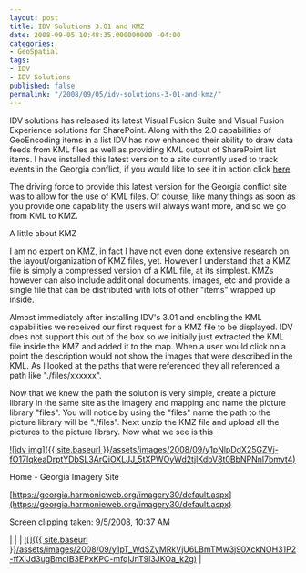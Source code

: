 ```yaml
---
layout: post
title: IDV Solutions 3.01 and KMZ
date: 2008-09-05 10:48:35.000000000 -04:00
categories:
- GeoSpatial
tags:
- IDV
- IDV Solutions
published: false  
permalink: "/2008/09/05/idv-solutions-3-01-and-kmz/"
---
```

IDV solutions has released its latest Visual Fusion Suite and Visual Fusion Experience solutions for SharePoint. Along with the 2.0 capabilities of GeoEncoding items in a list IDV has now enhanced their ability to draw data feeds from KML files as well as providing KML output of SharePoint list items. I have installed this latest version to a site currently used to track events in the Georgia conflict, if you would like to see it in action click [here](https://georgia.harmonieweb.org/).

The driving force to provide this latest version for the Georgia conflict site was to allow for the use of KML files. Of course, like many things as soon as you provide one capability the users will always want more, and so we go from KML to KMZ.

A little about KMZ

I am no expert on KMZ, in fact I have not even done extensive research on the layout/organization of KMZ files, yet. However I understand that a KMZ file is simply a compressed version of a KML file, at its simplest. KMZs however can also include additional documents, images, etc and provide a single file that can be distributed with lots of other "items" wrapped up inside.

Almost immediately after installing IDV's 3.01 and enabling the KML capabilities we received our first request for a KMZ file to be displayed. IDV does not support this out of the box so we initially just extracted the KML file inside the KMZ and added it to the map. When a user would click on a point the description would not show the images that were described in the KML. As I looked at the paths that were referenced they all referenced a path like "./files/xxxxxx".

Now that we knew the path the solution is very simple, create a picture library in the same site as the imagery and mapping and name the picture library "files". You will notice by using the "files" name the path to the picture library will be "./files". Next unzip the KMZ file and upload all the pictures to the picture library. Now what we see is this

[![idv img]({{ site.baseurl }}/assets/images/2008/09/y1pNlpDdX25GZVj-fO17IqkeaDrptYDbSL3ArQiOXLJJ_5tXPWOyWd2tjlKdbV8t0BbNPNnl7bmyt4)](http://byfiles.storage.live.com/y1pNlpDdX25GZVj-fO17IqkeaDrptYDbSL3ArQiOXLJJ_5tXPWOyWd2tjlKdbV8t0BbNPNnl7bmyt4)

Home - Georgia Imagery Site

[https://georgia.harmonieweb.org/imagery30/default.aspx](https://georgia.harmonieweb.org/imagery30/default.aspx)

Screen clipping taken: 9/5/2008, 10:37 AM

| |
| [![]({{ site.baseurl }}/assets/images/2008/09/y1pT_WdSZyMRkVjU6LBmTMw3j90XckNOH31P2-ffXlJd3ugBmcIB3EPxKPC-mfqlJnT9l3JKOa_k2g)](http://byfiles.storage.live.com/y1pT_WdSZyMRkVjU6LBmTMw3sSPKvHKptX8Efa8tMJWBbPgmHM22dbdHUdEjx7uuM7px09hkWGUr9U) |

